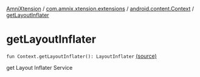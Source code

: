 [AmniXtension](../../index.md) / [com.amnix.xtension.extensions](../index.md) / [android.content.Context](index.md) / [getLayoutInflater](./get-layout-inflater.md)

# getLayoutInflater

`fun Context.getLayoutInflater(): LayoutInflater` [(source)](https://github.com/AmniX/AmniXTension/tree/master/AmniXtension/src/main/java/com/amnix/xtension/extensions/ContextExtension.kt#L529)

get Layout Inflater Service

